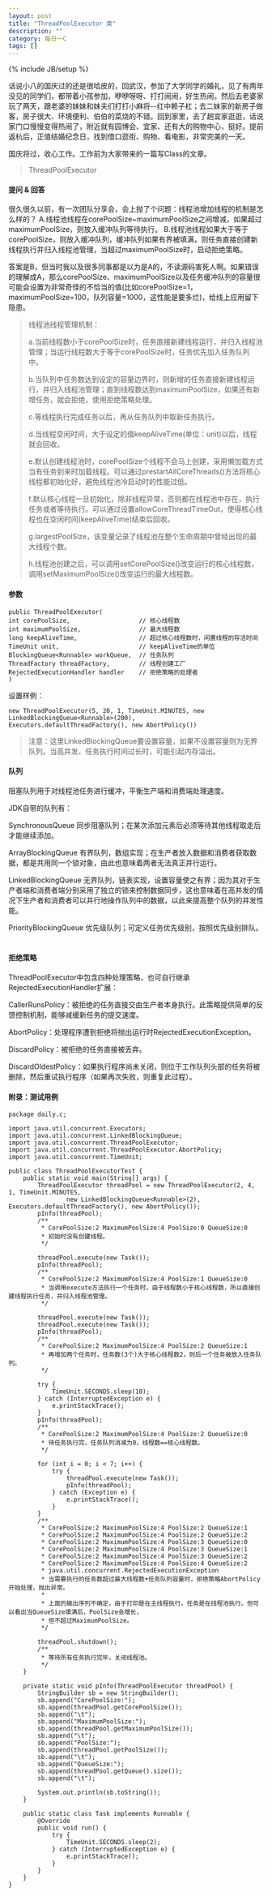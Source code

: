 ```yaml
---
layout: post
title: "ThreadPoolExecutor 类"
description: ""
category: 每日一C
tags: []
---
```

{% include JB/setup %}


话说小八的国庆过的还是很哈皮的，回武汉，参加了大学同学的婚礼，见了有两年没见的同学们，都带着小孩参加，咿咿呀呀、打打闹闹，好生热闹。然后去老婆家玩了两天，跟老婆的妹妹和妹夫们打打小麻将--红中赖子杠；去二妹家的新房子做客，房子很大、环境便利、伯伯的菜烧的不错。回到家里，去了趟宜家逛逛，话说家门口慢慢变得热闹了，附近就有园博会、宜家、还有大的购物中心，挺好。提前返杭后，正值结婚纪念日，找到借口逛街、购物、看电影，非常完美的一天。

国庆将过，收心工作。工作前为大家带来的一篇写Class的文章。

> ThreadPoolExecutor

#### 提问 & 回答
很久很久以前，有一次团队分享会，会上抛了个问题：线程池增加线程的机制是怎么样的？
A.线程池线程在corePoolSize~maximumPoolSize之间增减，如果超过maximumPoolSize，则放入缓冲队列等待执行。
B.线程池线程如果大于等于corePoolSize，则放入缓冲队列，缓冲队列如果有界被填满，则任务直接创建新线程执行并归入线程池管理，当超过maximumPoolSize时，启动拒绝策略。

答案是B，但当时我以及很多同事都是以为是A的，不读源码害死人啊。如果错误的理解成A，那么corePoolSize、maximumPoolSize以及任务缓冲队列的容量很可能会设置为非常奇怪的不恰当的值(比如corePoolSize=1，maximumPoolSize=100，队列容量=1000，这性能是要多烂)，给线上应用留下隐患。

> 线程池线程管理机制：
> 
> a.当前线程数小于corePoolSize时，任务直接新建线程运行，并归入线程池管理；当运行线程数大于等于corePoolSize时，任务优先加入任务队列中。
> 
> b.当队列中任务数达到设定的容量边界时，则新增的任务直接新建线程运行，并归入线程池管理；直到线程数达到maximumPoolSize，如果还有新增任务，就会拒绝，使用拒绝策略处理。
> 
> c.等线程执行完成任务以后，再从任务队列中取新任务执行。
> 
> d.当线程空闲时间，大于设定的值keepAliveTime(单位：unit)以后，线程就会回收。
> 
> e.默认创建线程池时，corePoolSize个线程不会马上创建，采用懒加载方式当有任务到来时加载线程。可以通过prestartAllCoreThreads()方法将核心线程都初始化好，避免线程池冷启动时的性能过低。
> 
> f.默认核心线程一旦初始化，除非线程异常，否则都在线程池中存在，执行任务或者等待执行。可以通过设置allowCoreThreadTimeOut，使得核心线程也在空闲时间(keepAliveTime)结束后回收。
> 
> g.largestPoolSize，该变量记录了线程池在整个生命周期中曾经出现的最大线程个数。
> 
> h.线程池创建之后，可以调用setCorePoolSize()改变运行的核心线程数，调用setMaximumPoolSize()改变运行的最大线程数。
　

#### 参数

```
public ThreadPoolExecutor(
int corePoolSize,					// 核心线程数
int maximumPoolSize,				// 最大线程数
long keepAliveTime,					// 超过核心线程数时，闲置线程的存活时间
TimeUnit unit,						// keepAliveTime的单位
BlockingQueue<Runnable> workQueue,	// 任务队列
ThreadFactory threadFactory,		// 线程创建工厂
RejectedExecutionHandler handler	// 拒绝策略的处理者
)
```

设置样例：

```
new ThreadPoolExecutor(5, 20, 1, TimeUnit.MINUTES, new LinkedBlockingQueue<Runnable>(200), 
Executors.defaultThreadFactory(), new AbortPolicy())
```

> 注意：这里LinkedBlockingQueue要设置容量，如果不设置容量则为无界队列。当高并发、任务执行时间过长时，可能引起内存溢出。
　

#### 队列
阻塞队列用于对线程池任务进行缓冲，平衡生产端和消费端处理速度。

JDK自带的队列有：

SynchronousQueue 		同步阻塞队列；在某次添加元素后必须等待其他线程取走后才能继续添加。

ArrayBlockingQueue		有界队列，数组实现；在生产者放入数据和消费者获取数据，都是共用同一个锁对象，由此也意味着两者无法真正并行运行。

LinkedBlockingQueue 	无界队列，链表实现，设置容量使之有界；因为其对于生产者端和消费者端分别采用了独立的锁来控制数据同步，这也意味着在高并发的情况下生产者和消费者可以并行地操作队列中的数据，以此来提高整个队列的并发性能。

PriorityBlockingQueue	优先级队列；可定义任务优先级别，按照优先级别排队。
　

#### 拒绝策略
ThreadPoolExecutor中包含四种处理策略，也可自行继承RejectedExecutionHandler扩展：

CallerRunsPolicy：被拒绝的任务直接交由生产者本身执行。此策略提供简单的反馈控制机制，能够减缓新任务的提交速度。

AbortPolicy：处理程序遭到拒绝将抛出运行时RejectedExecutionException。

DiscardPolicy：被拒绝的任务直接被丢弃。

DiscardOldestPolicy：如果执行程序尚未关闭，则位于工作队列头部的任务将被删除，然后重试执行程序（如果再次失败，则重复此过程）。
　

#### 附录：测试用例

```
package daily.c;

import java.util.concurrent.Executors;
import java.util.concurrent.LinkedBlockingQueue;
import java.util.concurrent.ThreadPoolExecutor;
import java.util.concurrent.ThreadPoolExecutor.AbortPolicy;
import java.util.concurrent.TimeUnit;

public class ThreadPoolExecutorTest {
	public static void main(String[] args) {
		ThreadPoolExecutor threadPool = new ThreadPoolExecutor(2, 4, 1, TimeUnit.MINUTES,
				new LinkedBlockingQueue<Runnable>(2), Executors.defaultThreadFactory(), new AbortPolicy());
		pInfo(threadPool);
		/**
		 * CorePoolSize:2 MaximumPoolSize:4 PoolSize:0 QueueSize:0 
		 * 初始时没有创建线程。
		 */

		threadPool.execute(new Task());
		pInfo(threadPool);
		/**
		 * CorePoolSize:2 MaximumPoolSize:4 PoolSize:1 QueueSize:0
		 * 当调用execute方法执行一个任务时，由于线程数小于核心线程数，所以直接创建线程执行任务，并归入线程池管理。
		 */

		threadPool.execute(new Task());
		threadPool.execute(new Task());
		pInfo(threadPool);
		/**
		 * CorePoolSize:2 MaximumPoolSize:4 PoolSize:2 QueueSize:1
		 * 再增加两个任务时，任务数(3个)大于核心线程数2，则后一个任务被放入任务队列。
		 */

		try {
			TimeUnit.SECONDS.sleep(10);
		} catch (InterruptedException e) {
			e.printStackTrace();
		}
		pInfo(threadPool);
		/**
		 * CorePoolSize:2 MaximumPoolSize:4 PoolSize:2 QueueSize:0
		 * 待任务执行完，任务队列消减为0，线程数==核心线程数。
		 */

		for (int i = 0; i < 7; i++) {
			try {
				threadPool.execute(new Task());
				pInfo(threadPool);
			} catch (Exception e) {
				e.printStackTrace();
			}
		}
		/**
		 * CorePoolSize:2 MaximumPoolSize:4 PoolSize:2 QueueSize:1
		 * CorePoolSize:2 MaximumPoolSize:4 PoolSize:2 QueueSize:2
		 * CorePoolSize:2 MaximumPoolSize:4 PoolSize:3 QueueSize:0
		 * CorePoolSize:2 MaximumPoolSize:4 PoolSize:3 QueueSize:1
		 * CorePoolSize:2 MaximumPoolSize:4 PoolSize:3 QueueSize:2
		 * CorePoolSize:2 MaximumPoolSize:4 PoolSize:4 QueueSize:2
		 * java.util.concurrent.RejectedExecutionException
		 * 当需要执行的任务数超过最大线程数+任务队列容量时，拒绝策略AbortPolicy开始处理，抛出异常。
		 * 
		 * 上面的输出序列不确定，由于打印是在主线程执行，任务是在线程池执行。但可以看出当QueueSize填满后，PoolSize会增长，
		 * 但不超过MaximumPoolSize。
		 */

		threadPool.shutdown();
		/**
		 * 等待所有任务执行完毕，关闭线程池。
		 */
	}

	private static void pInfo(ThreadPoolExecutor threadPool) {
		StringBuilder sb = new StringBuilder();
		sb.append("CorePoolSize:");
		sb.append(threadPool.getCorePoolSize());
		sb.append("\t");
		sb.append("MaximumPoolSize:");
		sb.append(threadPool.getMaximumPoolSize());
		sb.append("\t");
		sb.append("PoolSize:");
		sb.append(threadPool.getPoolSize());
		sb.append("\t");
		sb.append("QueueSize:");
		sb.append(threadPool.getQueue().size());
		sb.append("\t");

		System.out.println(sb.toString());
	}

	public static class Task implements Runnable {
		@Override
		public void run() {
			try {
				TimeUnit.SECONDS.sleep(2);
			} catch (InterruptedException e) {
				e.printStackTrace();
			}
		}
	}
}
```         
               